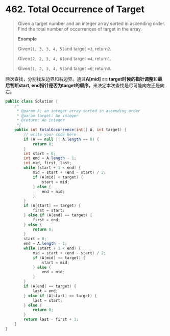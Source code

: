 # 462. Total Occurrence of Target

> Given a target number and an integer array sorted in ascending order. Find the total number of occurrences of target in the array.
>
> **Example**
>
> Given`[1, 3, 3, 4, 5]`and target =`3`, return`2`.
>
> Given`[2, 2, 3, 4, 6]`and target =`4`, return`1`.
>
> Given`[1, 2, 3, 4, 5]`and target =`6`, return`0`.

两次查找，分别找左边界和右边界。通过**A\[mid\] == target时候的指针调整**和**最后判断start, end指针是否为target的顺序**，来决定本次查找是尽可能向左还是向右。

```java
public class Solution {
    /*
     * @param A: an integer array sorted in ascending order
     * @param target: An integer
     * @return: An integer
     */
    public int totalOccurrence(int[] A, int target) {
        // write your code here
        if (A == null || A.length == 0) {
            return 0;
        }
        int start = 0; 
        int end = A.length - 1;
        int mid, first, last;
        while (start + 1 < end) {
            mid = start + (end - start) / 2;
            if (A[mid] < target) {
                start = mid;
            } else {
                end = mid;
            }
        }
        if (A[start] == target) {
            first = start;
        } else if (A[end] == target) {
            first = end;
        } else {
            return 0;
        }
        start = 0; 
        end = A.length - 1;
        while (start + 1 < end) {
            mid = start + (end - start) / 2;
            if (A[mid] <= target) {
                start = mid;
            } else {
                end = mid;
            }
        }
        if (A[end] == target) {
            last = end;
        } else if (A[start] == target) {
            last = start;
        } else {
            return 0;
        }
        return last - first + 1;
    }
}
```



